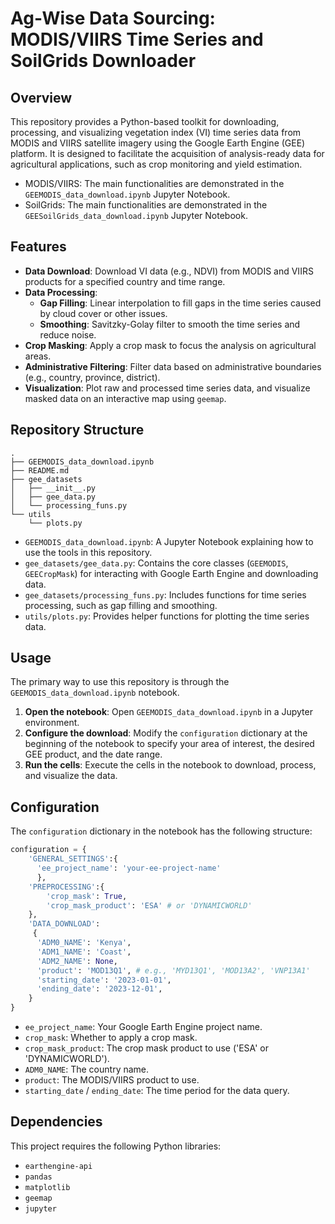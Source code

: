 # Ag-Wise Data Sourcing: MODIS/VIIRS Time Series and SoilGrids Downloader 

## Overview

This repository provides a Python-based toolkit for downloading, processing, and visualizing vegetation index (VI) time series data from MODIS and VIIRS satellite imagery using the Google Earth Engine (GEE) platform. It is designed to facilitate the acquisition of analysis-ready data for agricultural applications, such as crop monitoring and yield estimation.

* MODIS/VIIRS: The main functionalities are demonstrated in the `GEEMODIS_data_download.ipynb` Jupyter Notebook.
* SoilGrids: The main functionalities are demonstrated in the `GEESoilGrids_data_download.ipynb` Jupyter Notebook.

## Features

*   **Data Download**: Download VI data (e.g., NDVI) from MODIS and VIIRS products for a specified country and time range.
*   **Data Processing**:
    *   **Gap Filling**: Linear interpolation to fill gaps in the time series caused by cloud cover or other issues.
    *   **Smoothing**: Savitzky-Golay filter to smooth the time series and reduce noise.
*   **Crop Masking**: Apply a crop mask to focus the analysis on agricultural areas.
*   **Administrative Filtering**: Filter data based on administrative boundaries (e.g., country, province, district).
*   **Visualization**: Plot raw and processed time series data, and visualize masked data on an interactive map using `geemap`.

## Repository Structure

```
.
├── GEEMODIS_data_download.ipynb
├── README.md
├── gee_datasets
│   ├── __init__.py
│   ├── gee_data.py
│   └── processing_funs.py
└── utils
    └── plots.py
```

*   `GEEMODIS_data_download.ipynb`: A Jupyter Notebook explaining how to use the tools in this repository.
*   `gee_datasets/gee_data.py`: Contains the core classes (`GEEMODIS`, `GEECropMask`) for interacting with Google Earth Engine and downloading data.
*   `gee_datasets/processing_funs.py`: Includes functions for time series processing, such as gap filling and smoothing.
*   `utils/plots.py`: Provides helper functions for plotting the time series data.

## Usage

The primary way to use this repository is through the `GEEMODIS_data_download.ipynb` notebook.

1.  **Open the notebook**: Open `GEEMODIS_data_download.ipynb` in a Jupyter environment.
2.  **Configure the download**: Modify the `configuration` dictionary at the beginning of the notebook to specify your area of interest, the desired GEE product, and the date range.
3.  **Run the cells**: Execute the cells in the notebook to download, process, and visualize the data.

## Configuration

The `configuration` dictionary in the notebook has the following structure:

```python
configuration = {
    'GENERAL_SETTINGS':{
      'ee_project_name': 'your-ee-project-name'
      },
    'PREPROCESSING':{
        'crop_mask': True,
        'crop_mask_product': 'ESA' # or 'DYNAMICWORLD'
    },
    'DATA_DOWNLOAD':
     {
      'ADM0_NAME': 'Kenya',
      'ADM1_NAME': 'Coast',
      'ADM2_NAME': None,
      'product': 'MOD13Q1', # e.g., 'MYD13Q1', 'MOD13A2', 'VNP13A1'
      'starting_date': '2023-01-01',
      'ending_date': '2023-12-01',
    }
}
```

*   `ee_project_name`: Your Google Earth Engine project name.
*   `crop_mask`: Whether to apply a crop mask.
*   `crop_mask_product`: The crop mask product to use ('ESA' or 'DYNAMICWORLD').
*   `ADM0_NAME`: The country name.
*   `product`: The MODIS/VIIRS product to use.
*   `starting_date` / `ending_date`: The time period for the data query.

## Dependencies

This project requires the following Python libraries:
*   `earthengine-api`
*   `pandas`
*   `matplotlib`
*   `geemap`
*   `jupyter`
